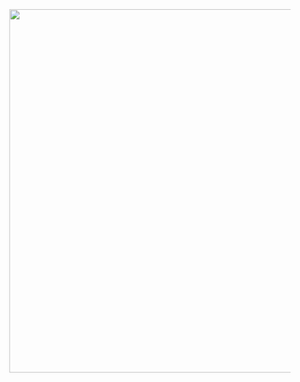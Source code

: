 
<img src="https://img.03737.com/article/2022/07/1658482294517481.gif" height="650" width="660"/>


